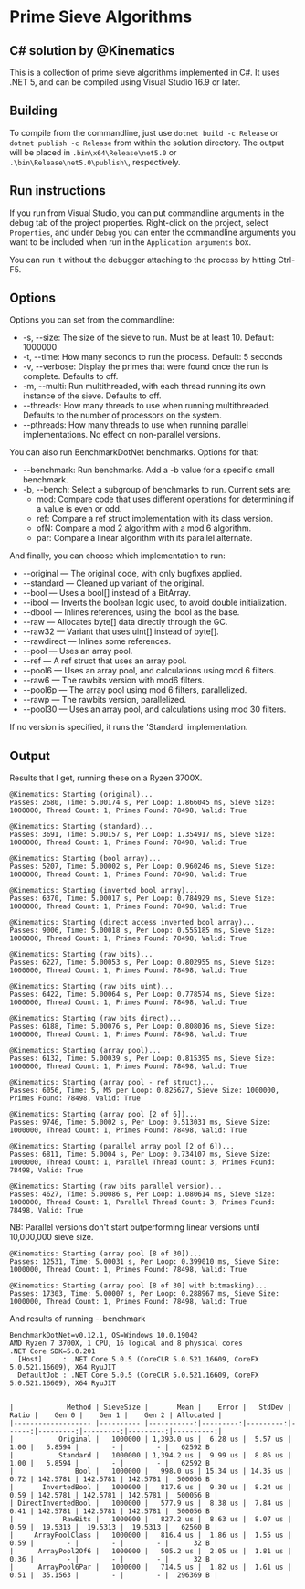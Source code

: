 # Prime Sieve Algorithms

## C# solution by @Kinematics

This is a collection of prime sieve algorithms implemented in C#.  It uses .NET 5, and can be compiled using Visual Studio 16.9 or later.

## Building

To compile from the commandline, just use `dotnet build -c Release` or `dotnet publish -c Release` from within the solution directory.  The output will be placed in `.bin\x64\Release\net5.0` or `.\bin\Release\net5.0\publish\`, respectively.

## Run instructions

If you run from Visual Studio, you can put commandline arguments in the debug tab of the project properties. Right-click on the project, select `Properties`, and under `Debug` you can enter the commandline arguments you want to be included when run in the `Application arguments` box.

You can run it without the debugger attaching to the process by hitting Ctrl-F5.

## Options

Options you can set from the commandline:

* -s, --size: The size of the sieve to run. Must be at least 10. Default: 1000000
* -t, --time: How many seconds to run the process. Default: 5 seconds
* -v, --verbose: Display the primes that were found once the run is complete. Defaults to off.
* -m, --multi: Run multithreaded, with each thread running its own instance of the sieve. Defaults to off.
* --threads: How many threads to use when running multithreaded. Defaults to the number of processors on the system.
* --pthreads: How many threads to use when running parallel implementations. No effect on non-parallel versions.

You can also run BenchmarkDotNet benchmarks.  Options for that:

* --benchmark: Run benchmarks.  Add a -b value for a specific small benchmark.
* -b, --bench: Select a subgroup of benchmarks to run. Current sets are:
    * mod: Compare code that uses different operations for determining if a value is even or odd.
    * ref: Compare a ref struct implementation with its class version.
    * ofN: Compare a mod 2 algorithm with a mod 6 algorithm.
    * par: Compare a linear algorithm with its parallel alternate.

And finally, you can choose which implementation to run:

* --original — The original code, with only bugfixes applied.
* --standard — Cleaned up variant of the original.
* --bool — Uses a bool[] instead of a BitArray.
* --ibool — Inverts the boolean logic used, to avoid double initialization.
* --dbool — Inlines references, using the ibool as the base.
* --raw — Allocates byte[] data directly through the GC.
* --raw32 — Variant that uses uint[] instead of byte[].
* --rawdirect — Inlines some references.
* --pool — Uses an array pool.
* --ref — A ref struct that uses an array pool.
* --pool6 — Uses an array pool, and calculations using mod 6 filters.
* --raw6 — The rawbits version with mod6 filters.
* --pool6p — The array pool using mod 6 filters, parallelized.
* --rawp — The rawbits version, parallelized.
* --pool30 — Uses an array pool, and calculations using mod 30 filters.

If no version is specified, it runs the 'Standard' implementation.


## Output

Results that I get, running these on a Ryzen 3700X.

```
@Kinematics: Starting (original)...
Passes: 2680, Time: 5.00174 s, Per Loop: 1.866045 ms, Sieve Size: 1000000, Thread Count: 1, Primes Found: 78498, Valid: True
```

```
@Kinematics: Starting (standard)...
Passes: 3691, Time: 5.00157 s, Per Loop: 1.354917 ms, Sieve Size: 1000000, Thread Count: 1, Primes Found: 78498, Valid: True
```

```
@Kinematics: Starting (bool array)...
Passes: 5207, Time: 5.00002 s, Per Loop: 0.960246 ms, Sieve Size: 1000000, Thread Count: 1, Primes Found: 78498, Valid: True
```

```
@Kinematics: Starting (inverted bool array)...
Passes: 6370, Time: 5.00017 s, Per Loop: 0.784929 ms, Sieve Size: 1000000, Thread Count: 1, Primes Found: 78498, Valid: True
```

```
@Kinematics: Starting (direct access inverted bool array)...
Passes: 9006, Time: 5.00018 s, Per Loop: 0.555185 ms, Sieve Size: 1000000, Thread Count: 1, Primes Found: 78498, Valid: True
```

```
@Kinematics: Starting (raw bits)...
Passes: 6227, Time: 5.00053 s, Per Loop: 0.802955 ms, Sieve Size: 1000000, Thread Count: 1, Primes Found: 78498, Valid: True
```

```
@Kinematics: Starting (raw bits uint)...
Passes: 6422, Time: 5.00064 s, Per Loop: 0.778574 ms, Sieve Size: 1000000, Thread Count: 1, Primes Found: 78498, Valid: True
```

```
@Kinematics: Starting (raw bits direct)...
Passes: 6188, Time: 5.00076 s, Per Loop: 0.808016 ms, Sieve Size: 1000000, Thread Count: 1, Primes Found: 78498, Valid: True
```

```
@Kinematics: Starting (array pool)...
Passes: 6132, Time: 5.00039 s, Per Loop: 0.815395 ms, Sieve Size: 1000000, Thread Count: 1, Primes Found: 78498, Valid: True
```

```
@Kinematics: Starting (array pool - ref struct)...
Passes: 6056, Time: 5, MS per Loop: 0.825627, Sieve Size: 1000000, Primes Found: 78498, Valid: True
```

```
@Kinematics: Starting (array pool [2 of 6])...
Passes: 9746, Time: 5.0002 s, Per Loop: 0.513031 ms, Sieve Size: 1000000, Thread Count: 1, Primes Found: 78498, Valid: True
```

```
@Kinematics: Starting (parallel array pool [2 of 6])...
Passes: 6811, Time: 5.0004 s, Per Loop: 0.734107 ms, Sieve Size: 1000000, Thread Count: 1, Parallel Thread Count: 3, Primes Found: 78498, Valid: True
```

```
@Kinematics: Starting (raw bits parallel version)...
Passes: 4627, Time: 5.00086 s, Per Loop: 1.080614 ms, Sieve Size: 1000000, Thread Count: 1, Parallel Thread Count: 3, Primes Found: 78498, Valid: True
```

NB: Parallel versions don't start outperforming linear versions until 10,000,000 sieve size.

```
@Kinematics: Starting (array pool [8 of 30])...
Passes: 12531, Time: 5.00031 s, Per Loop: 0.399010 ms, Sieve Size: 1000000, Thread Count: 1, Primes Found: 78498, Valid: True
```

```
@Kinematics: Starting (array pool [8 of 30] with bitmasking)...
Passes: 17303, Time: 5.00007 s, Per Loop: 0.288967 ms, Sieve Size: 1000000, Thread Count: 1, Primes Found: 78498, Valid: True
```


And results of running --benchmark

```
BenchmarkDotNet=v0.12.1, OS=Windows 10.0.19042
AMD Ryzen 7 3700X, 1 CPU, 16 logical and 8 physical cores
.NET Core SDK=5.0.201
  [Host]     : .NET Core 5.0.5 (CoreCLR 5.0.521.16609, CoreFX 5.0.521.16609), X64 RyuJIT
  DefaultJob : .NET Core 5.0.5 (CoreCLR 5.0.521.16609, CoreFX 5.0.521.16609), X64 RyuJIT


|             Method | SieveSize |       Mean |    Error |   StdDev | Ratio |    Gen 0 |    Gen 1 |    Gen 2 | Allocated |
|------------------- |---------- |-----------:|---------:|---------:|------:|---------:|---------:|---------:|----------:|
|           Original |   1000000 | 1,393.0 us |  6.28 us |  5.57 us |  1.00 |   5.8594 |        - |        - |   62592 B |
|           Standard |   1000000 | 1,394.2 us |  9.99 us |  8.86 us |  1.00 |   5.8594 |        - |        - |   62592 B |
|               Bool |   1000000 |   998.0 us | 15.34 us | 14.35 us |  0.72 | 142.5781 | 142.5781 | 142.5781 |  500056 B |
|       InvertedBool |   1000000 |   817.6 us |  9.30 us |  8.24 us |  0.59 | 142.5781 | 142.5781 | 142.5781 |  500056 B |
| DirectInvertedBool |   1000000 |   577.9 us |  8.38 us |  7.84 us |  0.41 | 142.5781 | 142.5781 | 142.5781 |  500056 B |
|            RawBits |   1000000 |   827.2 us |  8.63 us |  8.07 us |  0.59 |  19.5313 |  19.5313 |  19.5313 |   62560 B |
|     ArrayPoolClass |   1000000 |   816.4 us |  1.86 us |  1.55 us |  0.59 |        - |        - |        - |      32 B |
|      ArrayPool2Of6 |   1000000 |   505.2 us |  2.05 us |  1.81 us |  0.36 |        - |        - |        - |      32 B |
|      ArrayPool6Par |   1000000 |   714.5 us |  1.82 us |  1.61 us |  0.51 |  35.1563 |        - |        - |  296369 B |
```


